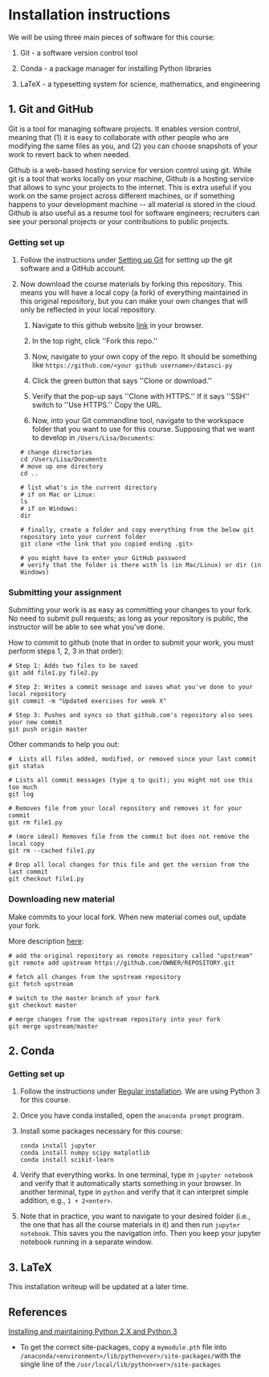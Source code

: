 # Installation instructions

We will be using three main pieces of software for this course:

1. Git - a software version control tool

1. Conda - a package manager for installing Python libraries

1. LaTeX - a typesetting system for science, mathematics, and engineering

## 1. Git and GitHub

Git is a tool for managing software projects. It enables version control, meaning that (1) it is easy to collaborate with other people who are modifying the same files as you, and (2) you can choose snapshots of your work to revert back to when needed.

Github is a web-based hosting service for version control using git. While git is a tool that works locally on your machine, Github is a hosting service that allows to sync your projects to the internet. This is extra useful if you work on the same project across different machines, or if something happens to your development machine -- all material is stored in the cloud. Github is also useful as a resume tool for software engineers; recruiters can see your personal projects or your contributions to public projects.

### Getting set up

1. Follow the instructions under [Setting up Git](https://help.github.com/articles/set-up-git/) for setting up the git software and a GitHub account.

1. Now download the course materials by forking this repository. This means you will have a local copy (a fork) of everything maintained in this original repository, but you can make your own changes that will only be reflected in your local repository.

    1. Navigate to this github website [link](https://github.com/yanlisa/datasci-py) in your browser.

    1. In the top right, click ''Fork this repo.''

    1. Now, navigate to your own copy of the repo. It should be something like ```https://github.com/<your github username>/datasci-py```

    1. Click the green button that says ''Clone or download.''

    1.  Verify that the pop-up says ''Clone with HTTPS.'' If it says ''SSH'' switch to ''Use HTTPS.'' Copy the URL.

    1. Now, into your Git commandline tool, navigate to the workspace folder that you want to use for this course. Supposing that we want to develop in ```/Users/Lisa/Documents```:
    
    ```
    # change directories
    cd /Users/Lisa/Documents
    # move up one directory
    cd ..

    # list what's in the current directory
    # if on Mac or Linux:
    ls
    # if on Windows:
    dir

    # finally, create a folder and copy everything from the below git repository into your current folder
    git clone <the link that you copied ending .git>

    # you might have to enter your GitHub password
    # verify that the folder is there with ls (in Mac/Linux) or dir (in Windows)
    ```

### Submitting your assignment

Submitting your work is as easy as committing your changes to your fork. No need to submit pull requests; as long as your repository is public, the instructor will be able to see what you've done.

How to commit to github (note that in order to submit your work, you must perform steps 1, 2, 3 in that order):
```
# Step 1: Adds two files to be saved
git add file1.py file2.py

# Step 2: Writes a commit message and saves what you've done to your local repository
git commit -m "Updated exercises for week X"

# Step 3: Pushes and syncs so that github.com's repository also sees your new commit
git push origin master
```

Other commands to help you out:
```
#  Lists all files added, modified, or removed since your last commit
git status

# Lists all commit messages (type q to quit); you might not use this too much
git log

# Removes file from your local repository and removes it for your commit
git rm file1.py

# (more ideal) Removes file from the commit but does not remove the local copy
git rm --cached file1.py

# Drop all local changes for this file and get the version from the last commit
git checkout file1.py

```

### Downloading new material

Make commits to your local fork. When new material comes out, update your fork.

More description [here](https://reflectoring.io/github-fork-and-pull/):

```
# add the original repository as remote repository called "upstream"
git remote add upstream https://github.com/OWNER/REPOSITORY.git

# fetch all changes from the upstream repository
git fetch upstream

# switch to the master branch of your fork
git checkout master

# merge changes from the upstream repository into your fork
git merge upstream/master
```

## 2. Conda

### Getting set up

1. Follow the instructions under [Regular installation](https://conda.io/docs/user-guide/install/index.html#regular-installation). We are using Python 3 for this course.

1. Once you have conda installed, open the ```anaconda prompt``` program.

1. Install some packages necessary for this course:

    ```
    conda install jupyter
    conda install numpy scipy matplotlib
    conda install scikit-learn
    ```

1. Verify that everything works. In one terminal, type in ```jupyter notebook``` and verify that it automatically starts something in your browser. In another terminal, type in ```python``` and verify that it can interpret simple addition, e.g., ```1 + 2<enter>```.

1. Note that in practice, you want to navigate to your desired folder (i.e., the one that has all the course materials in it) and then run ```jupyter notebook```. This saves you the navigation info. Then you keep your jupyter notebook running in a separate window.

## 3. LaTeX

This installation writeup will be updated at a later time.

## References
[Installing and maintaining Python 2.X and Python 3](https://stackoverflow.com/questions/30492623/using-both-python-2-x-and-python-3-x-in-ipython-notebook)

- To get the correct site-packages, copy a ```mymodule.pth``` file into ```/anaconda/<environment>/lib/python<ver>/site-packages/```with the single line of the ```/usr/local/lib/python<ver>/site-packages```
